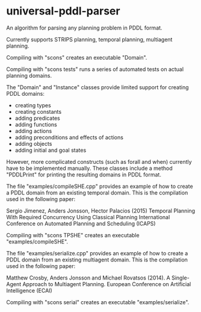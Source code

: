 # universal-pddl-parser
An algorithm for parsing any planning problem in PDDL format.

Currently supports STRIPS planning, temporal planning, multiagent planning.

Compiling with "scons" creates an executable "Domain".

Compiling with "scons tests" runs a series of automated tests on actual planning domains.

The "Domain" and "Instance" classes provide limited support for creating PDDL domains:

- creating types
- creating constants
- adding predicates
- adding functions
- adding actions
- adding preconditions and effects of actions
- adding objects
- adding initial and goal states

However, more complicated constructs (such as forall and when) currently have to be implemented manually. These classes include a method "PDDLPrint" for printing the resulting domains in PDDL format.

The file "examples/compileSHE.cpp" provides an example of how to create a PDDL domain from an existing temporal domain. This is the compilation used in the following paper:

 Sergio Jimenez, Anders Jonsson, Hector Palacios (2015)
 Temporal Planning With Required Concurrency Using Classical Planning
 International Conference on Automated Planning and Scheduling (ICAPS)

Compiling with "scons TPSHE" creates an executable "examples/compileSHE".

The file "examples/serialize.cpp" provides an example of how to create a PDDL domain from an existing multiagent domain. This is the compilation used in the following paper:

 Matthew Crosby, Anders Jonsson and Michael Rovatsos (2014).
 A Single-Agent Approach to Multiagent Planning.
 European Conference on Artificial Intelligence (ECAI)

Compiling with "scons serial" creates an executable "examples/serialize".
